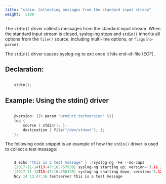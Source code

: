 ```yaml
---
title: "stdin: Collecting messages from the standard input stream"
weight:  5100
---
```

<!-- DISCLAIMER: This file is based on the syslog-ng Open Source Edition documentation https://github.com/balabit/syslog-ng-ose-guides/commit/2f4a52ee61d1ea9ad27cb4f3168b95408fddfdf2 and is used under the terms of The syslog-ng Open Source Edition Documentation License. The file has been modified by Axoflow. -->

The `stdin()` driver collects messages from the standard input stream. When the standard input stream is closed, syslog-ng stops and `stdin()` inherits all options from the `file()` source, including multi-line options, or `flags(no-parse)`.

The `stdin()` driver causes syslog-ng to exit once it hits end-of-file (EOF).


## Declaration:

```c

    stdin(); 

```



## Example: Using the stdin() driver

```c

    @version: {{% param "product.techversion" %}}
    log { 
        source { stdin(); };
        destination { file("/dev/stdout"); };
    };

```

The following code snippet is an example of how the `stdin()` driver is used to collect a test message:

```c

    $ echo "this is a test message" | ./syslog-ng -Fe --no-caps
    [2017-11-14T13:47:16.757938] syslog-ng starting up; version='3.12.1'
    [2017-11-14T13:47:16.758195] syslog-ng shutting down; version='3.12.1'
    Nov 14 13:47:16 testserver this is a test message

```

